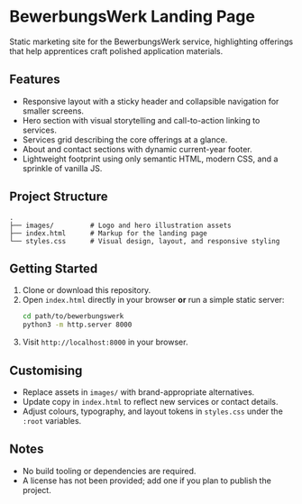 # BewerbungsWerk Landing Page

Static marketing site for the BewerbungsWerk service, highlighting offerings that help apprentices craft polished application materials.

## Features
- Responsive layout with a sticky header and collapsible navigation for smaller screens.
- Hero section with visual storytelling and call-to-action linking to services.
- Services grid describing the core offerings at a glance.
- About and contact sections with dynamic current-year footer.
- Lightweight footprint using only semantic HTML, modern CSS, and a sprinkle of vanilla JS.

## Project Structure
```
.
├── images/         # Logo and hero illustration assets
├── index.html      # Markup for the landing page
└── styles.css      # Visual design, layout, and responsive styling
```

## Getting Started
1. Clone or download this repository.
2. Open `index.html` directly in your browser **or** run a simple static server:
   ```bash
   cd path/to/bewerbungswerk
   python3 -m http.server 8000
   ```
3. Visit `http://localhost:8000` in your browser.

## Customising
- Replace assets in `images/` with brand-appropriate alternatives.
- Update copy in `index.html` to reflect new services or contact details.
- Adjust colours, typography, and layout tokens in `styles.css` under the `:root` variables.

## Notes
- No build tooling or dependencies are required.
- A license has not been provided; add one if you plan to publish the project.

